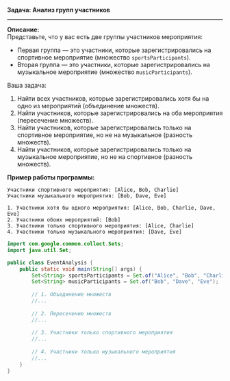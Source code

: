 **Задача: Анализ групп участников**

---

**Описание:**  
Представьте, что у вас есть две группы участников мероприятия:
- Первая группа — это участники, которые зарегистрировались на спортивное мероприятие (множество `sportsParticipants`).
- Вторая группа — это участники, которые зарегистрировались на музыкальное мероприятие (множество `musicParticipants`).

Ваша задача:
1. Найти всех участников, которые зарегистрировались хотя бы на одно из мероприятий (объединение множеств).
2. Найти участников, которые зарегистрировались на оба мероприятия (пересечение множеств).
3. Найти участников, которые зарегистрировались только на спортивное мероприятие, но не на музыкальное (разность множеств).
4. Найти участников, которые зарегистрировались только на музыкальное мероприятие, но не на спортивное (разность множеств).

**Пример работы программы:**

```text
Участники спортивного мероприятия: [Alice, Bob, Charlie]
Участники музыкального мероприятия: [Bob, Dave, Eve]

1. Участники хотя бы одного мероприятия: [Alice, Bob, Charlie, Dave, Eve]
2. Участники обоих мероприятий: [Bob]
3. Участники только спортивного мероприятия: [Alice, Charlie]
4. Участники только музыкального мероприятия: [Dave, Eve]
```

```java
import com.google.common.collect.Sets;
import java.util.Set;

public class EventAnalysis {
    public static void main(String[] args) {
        Set<String> sportsParticipants = Set.of("Alice", "Bob", "Charlie");
        Set<String> musicParticipants = Set.of("Bob", "Dave", "Eve");
        
        // 1. Объединение множеств
        //...      
        
        // 2. Пересечение множеств
        //...
        
        // 3. Участники только спортивного мероприятия
        //...
        
        // 4. Участники только музыкального мероприятия
        //...
    }
}
```
